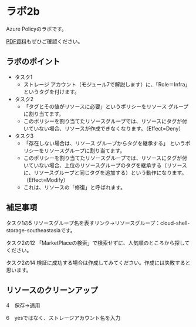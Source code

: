 # ラボ2b

Azure Policyのラボです。

[PDF資料](../pdf/mod02/ラボ2b補足.pdf)もぜひご確認ください。

## ラボのポイント

- タスク1
  - ストレージ アカウント（モジュール7で解説します）に、「Role＝Infra」というタグを付けます。
- タスク2
  - 「タグとその値がリソースに必要」というポリシーをリソース グループに割り当てます。
  - このポリシーを割り当てたリソースグループでは、リソースにタグが付いていない場合、リソースが作成できなくなります。（Effect=Deny）
- タスク3
  - 「存在しない場合は、リソース グループからタグを継承する」 というポリシーをリソースグループに割り当てます。
  - このポリシーを割り当てたリソースグループでは、リソースにタグが付いていない場合、上位のリソースグループのタグを継承する（リソースに、リソースグループと同じタグを追加する）という動作になります。（Effect=Modify）
  - これは、リソースの「修復」と呼ばれます。

## 補足事項

タスク1の5
リソースグループ名を表すリンク→リソースグループ：cloud-shell-storage-southeastasiaです。

タスク2の12
「MarketPlaceの検索」で検索せずに、人気順のところから探してください。

タスク2の14
検証に成功する場合は作成してみてください。作成には失敗すると思います。

## リソースのクリーンアップ

4　保存→適用

6　yesではなく、ストレージアカウント名を入力